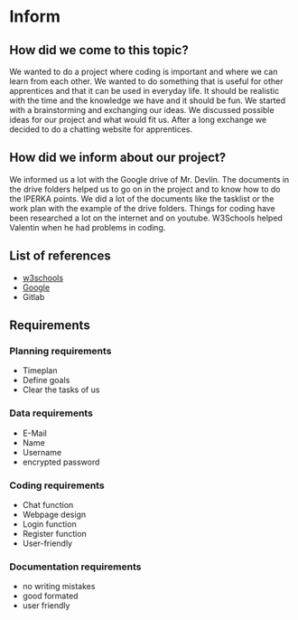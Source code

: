 # Inform

## How did we come to this topic?
We wanted to do a project where coding is important and where we can learn from each other. We wanted to do something that is useful for other apprentices and that it can be used in everyday life. It should be realistic with the time and the knowledge we have and it should be fun. We started with a brainstorming and exchanging our ideas. We discussed possible ideas for our project and what would fit us. After a long exchange we decided to do a chatting website for apprentices.

## How did we inform about our project?
We informed us a lot with the Google drive of Mr. Devlin. The documents in the drive folders helped us to go on in the project and to know how to do the IPERKA points. We did a lot of the documents like the tasklist or the work plan with the example of the drive folders. Things for coding have been researched a lot on the internet and on youtube. W3Schools helped Valentin when he had problems in coding. 

## List of references 
- [w3schools](https://www.w3schools.com/js/js_ajax_intro.asp)
- [Google](https://www.google.com/search?q=google&rlz=1C1CSMH_deCH1018CH1018&oq=google++&aqs=chrome..69i57j69i59j69i60l2j69i65l2j69i60j69i65.2466j0j4&sourceid=chrome&ie=UTF-8)
- Gitlab

## Requirements

### Planning requirements
- Timeplan
- Define goals
- Clear the tasks of us
### Data requirements
- E-Mail
- Name
- Username
- encrypted password
### Coding requirements
- Chat function
- Webpage design
- Login function
- Register function
- User-friendly
### Documentation requirements
- no writing mistakes
- good formated
- user friendly









